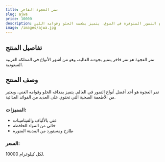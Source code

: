 ```yaml
---
title: تمر العجوة الفاخر
slug: ajwa
price: 10000
description: تمر العجوة من أجود أنواع التمور المتوفرة في السوق، يتميز بطعمه الحلو وقوامه اللين.
image: /images/ajwa.jpg
---
```


## تفاصيل المنتج

تمر العجوة هو تمر فاخر يتميز بجودته العالية، وهو من أشهر الأنواع في المملكة العربية السعودية.


## وصف المنتج

تمر العجوة هو أحد أفضل أنواع التمور في العالم. يتميز بمذاقه الحلو وقوامه الغني، ويعتبر من الأطعمة الصحية التي تحتوي على العديد من الفوائد الغذائية.

### المميزات:
- غني بالألياف والفيتامينات
- خالي من المواد الحافظة
- طازج ومستورد من المدينة المنورة

### السعر:
10000 لكل كيلوغرام.
